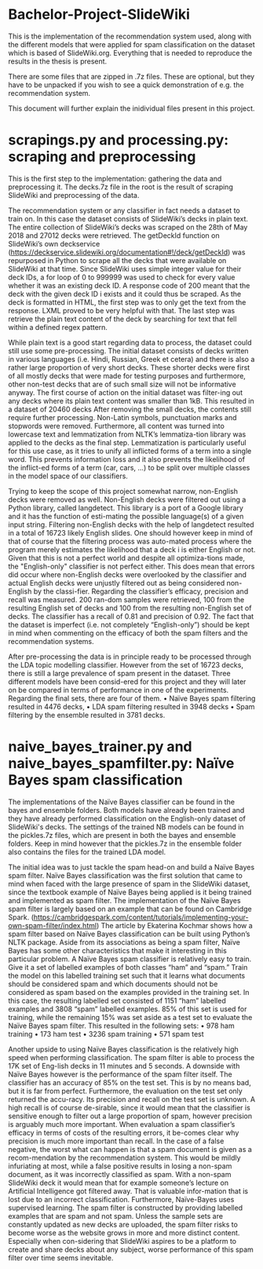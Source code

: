 # Bachelor-Project-SlideWiki
This is the implementation of the recommendation system used, along with the different models that were applied for spam classification on the dataset which is based of SlideWiki.org. Everything that is needed to reproduce the results in the thesis is present. 

There are some files that are zipped in .7z files. These are optional, but they have to be unpacked if you wish to see a quick demonstration of e.g. the recommendation system.

This document will further explain the inidividual files present in this project.


# scrapings.py and processing.py: scraping and preprocessing
This is the first step to the implementation: gathering the data and preprocessing it. The decks.7z file in the root is the result of scraping SlideWiki and preprocessing of the data.

The recommendation system or any classifier in fact needs a dataset to train on. In this case the dataset consists of SlideWiki’s decks in plain text. The entire collection of SlideWiki’s decks was scraped on the 28th of May 2018 and 27012 decks were retrieved. The getDeckId function on SlideWiki’s own deckservice (https://deckservice.slidewiki.org/documentation#!/deck/getDeckId) was repurposed in Python to scrape all the decks that were available on SlideWiki at that time. Since SlideWiki uses simple integer value for their deck IDs, a for loop of 0 to 999999 was used to check for every value whether it was an existing deck ID. A response code of 200 meant that the deck with the given deck ID i exists and it could thus be scraped. As the deck is formatted in HTML, the first step was to only get the text from the response. LXML proved to be very helpful with that. The last step was retrieve the plain text content of the deck by searching for text that fell within a defined regex pattern. 

While plain text is a good start regarding data to process, the dataset could still use some pre-processing. The initial dataset consists of decks written in various languages (i.e. Hindi, Russian, Greek et cetera) and there is also a rather large proportion of very short decks. These shorter decks were first of all mostly decks that were made for testing purposes and furthermore, other non-test decks that are of such small size will not be informative anyway. The first course of action on the initial dataset was filter-ing out any decks where its plain text content was smaller than 1kB. This resulted in a dataset of 20460 decks 
After removing the small decks, the contents still require further processing. Non-Latin symbols, punctuation marks and stopwords were removed. Furthermore, all content was turned into lowercase text and lemmatization from NLTK’s lemmatiza-tion library was applied to the decks as the final step. Lemmatization is particularly useful for this use case, as it tries to unify all inflicted forms of a term into a single word. This prevents information loss and it also prevents the likelihood of the inflict-ed forms of a term (car, cars, …) to be split over multiple classes in the model space of our classifiers. 

Trying to keep the scope of this project somewhat narrow, non-English decks were removed as well. Non-English decks were filtered out using a Python library, called langdetect. This library is a port of  a Google library and it has the function of esti-mating the possible language(s) of a given input string. Filtering non-English decks with the help of langdetect resulted in a total of 16723 likely English slides. One should however keep in mind of that of course that the filtering process was auto-mated process where the program merely estimates the likelihood that a deck i is either English or not. Given that this is not a perfect world and despite all optimiza-tions made, the "English-only" classifier is not perfect either. This does mean that errors did occur where non-English decks were overlooked by the classifier and actual English decks were unjustly filtered out as being considered non-English by the classi-fier. Regarding the classifier’s efficacy, precision and recall was measured. 200 ran-dom samples were retrieved, 100 from the resulting English set of decks and 100 from the resulting non-English set of decks. The classifier has a recall of 0.81 and precision of 0.92. The fact that the dataset is imperfect (i.e. not completely “English-only”) should be kept in mind when commenting on the efficacy of both the spam filters and the recommendation systems.

After pre-processing the data is in principle ready to be processed through the LDA topic modelling classifier. However from the set of 16723 decks, there is still a large prevalence of spam present in the dataset. Three different models have been consid-ered for this project and they will later on be compared in terms of performance in one of the experiments. Regarding the final sets, there are four of them. 
  •	Naïve Bayes spam filtering resulted in 4476 decks, 
  •	LDA spam filtering resulted in 3948 decks
  •	Spam filtering by the ensemble resulted in 3781 decks.
  

# naive_bayes_trainer.py and naive_bayes_spamfilter.py: Naïve Bayes spam classification
The implementations of the Naïve Bayes classifier can be found in the bayes and ensemble folders. Both models have already been trained and they have already performed classification on the English-only dataset of SlideWiki's decks. The settings of the trained NB models can be found in the pickles.7z files, which are present in both the bayes and ensemble folders. Keep in mind however that the pickles.7z in the ensemble folder also contains the files for the trained LDA model.

The initial idea was to just tackle the spam head-on and build a Naïve Bayes spam filter. Naïve Bayes classification was the first solution that came to mind when faced with the large presence of spam in the SlideWiki dataset, since the textbook example of Naïve Bayes being applied is it being trained and implemented as spam filter. The implementation of the Naïve Bayes spam filter is largely based on an example that can be found on Cambridge Spark. (https://cambridgespark.com/content/tutorials/implementing-your-own-spam-filter/index.html) The article by Ekaterina Kochmar shows how a spam filter based on Naïve Bayes classification can be built using Python’s NLTK package. 
Aside from its associations as being a spam filter, Naïve Bayes has some other characteristics that make it interesting in this particular problem.	A Naïve Bayes spam classifier is relatively easy to train. Give it a set of labelled examples of both classes “ham” and “spam.” Train the model on this labelled training set such that it learns what documents should be considered spam and which documents should not be considered as spam based on the examples provided in the training set. In this case, the resulting labelled set consisted of 1151 “ham” labelled examples and 3808 “spam” labelled examples. 85% of this set is used for training, while the remaining 15% was set aside as a test set to evaluate the Naïve Bayes spam filter. This resulted in the following sets:
•	978 ham training
•	173 ham test
•	3236 spam training
•	571 spam test

Another upside to using Naïve Bayes classification is the relatively high speed when performing classification. The spam filter is able to process the 17K set of  Eng-lish decks in 11 minutes and 5 seconds. 
A downside with Naïve Bayes however is the performance of the spam filter itself. The classifier has an accuracy of 85% on the test set. This is by no means bad, but it is far from perfect. Furthermore, the evaluation on the test set only returned the accu-racy. Its precision and recall on the test set is unknown. A high recall is of course de-sirable, since it would mean that the classifier is sensitive enough to filter out a large proportion of spam, however precision is arguably much more important. When evaluation a spam classifier’s efficacy in terms of costs of the resulting errors, it be-comes clear why precision is much more important than recall. In the case of a false negative, the worst what can happen is that a spam document is given as a recom-mendation by the recommendation system. This would be mildly infuriating at most, while a false positive results in losing a non-spam document, as it was incorrectly classified as spam. With a non-spam SlideWiki deck it would mean that for example someone’s lecture on Artificial Intelligence got filtered away. That is valuable infor-mation that is lost due to an incorrect classification. 
 Furthermore, Naïve-Bayes uses supervised learning. The spam filter is constructed by providing labelled examples that are spam and not spam. Unless the sample sets are constantly updated as new decks are uploaded, the spam filter risks to become worse as the website grows in more and more distinct content. Especially when con-sidering that SlideWiki aspires to be a platform to create and share decks about any subject, worse performance of this spam filter over time seems inevitable.

